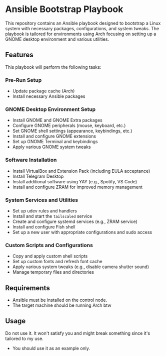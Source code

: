 # Ansible Bootstrap Playbook

This repository contains an Ansible playbook designed to bootstrap a Linux system with necessary packages, configurations, and system tweaks. The playbook is tailored for environments using Arch focusing on setting up a GNOME desktop environment and various utilities.

## Features

This playbook will perform the following tasks:

### Pre-Run Setup
- Update package cache (Arch)
- Install necessary Ansible packages

### GNOME Desktop Environment Setup
- Install GNOME and GNOME Extra packages
- Configure GNOME peripherals (mouse, keyboard, etc.)
- Set GNOME shell settings (appearance, keybindings, etc.)
- Install and configure GNOME extensions
- Set up GNOME Terminal and keybindings
- Apply various GNOME system tweaks

### Software Installation
- Install VirtualBox and Extension Pack (including EULA acceptance)
- Install Telegram Desktop
- Install additional software using YAY (e.g., Spotify, VS Code)
- Install and configure ZRAM for improved memory management

### System Services and Utilities
- Set up udev rules and handlers
- Install and start the `tailscaled` service
- Create and configure systemd services (e.g., ZRAM service)
- Install and configure Fish shell
- Set up a new user with appropriate configurations and sudo access

### Custom Scripts and Configurations
- Copy and apply custom shell scripts
- Set up custom fonts and refresh font cache
- Apply various system tweaks (e.g., disable camera shutter sound)
- Manage temporary files and directories

## Requirements

- Ansible must be installed on the control node.
- The target machine should be running Arch btw

## Usage
Do not use it. It won't satisfy you and might break something since it's tailored to my use.

* You should use it as an example only.
